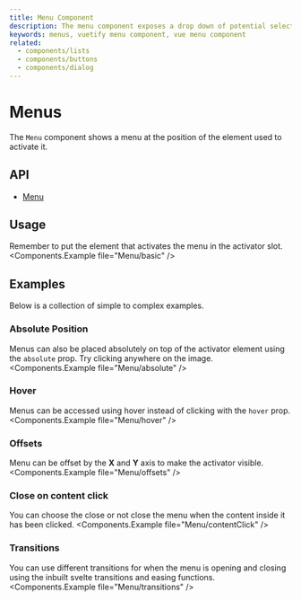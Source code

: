 ```yaml
---
title: Menu Component
description: The menu component exposes a drop down of potential selections or actions that the user can make.
keywords: menus, vuetify menu component, vue menu component
related:
  - components/lists
  - components/buttons
  - components/dialog
---
```


# Menus

The `Menu` component shows a menu at the position of the element used to activate it.

## API

- [Menu](/api/Menu/)

## Usage

Remember to put the element that activates the menu in the activator slot.
<Components.Example file="Menu/basic" />

## Examples

Below is a collection of simple to complex examples.

### Absolute Position

Menus can also be placed absolutely on top of the activator element using the `absolute` prop. Try clicking anywhere on the image.
<Components.Example file="Menu/absolute" />

### Hover

Menus can be accessed using hover instead of clicking with the `hover` prop.
<Components.Example file="Menu/hover" />

### Offsets

Menu can be offset by the **X** and **Y** axis to make the activator visible.
<Components.Example file="Menu/offsets" />

### Close on content click

You can choose the close or not close the menu when the content inside it has been clicked.
<Components.Example file="Menu/contentClick" />

### Transitions

You can use different transitions for when the menu is opening and closing using the inbuilt svelte transitions and easing functions.
<Components.Example file="Menu/transitions" />
